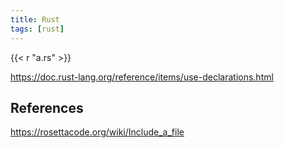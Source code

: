 ```yaml
---
title: Rust
tags: [rust]
---
```


{{< r "a.rs" >}}

<https://doc.rust-lang.org/reference/items/use-declarations.html>

## References

<https://rosettacode.org/wiki/Include_a_file>
